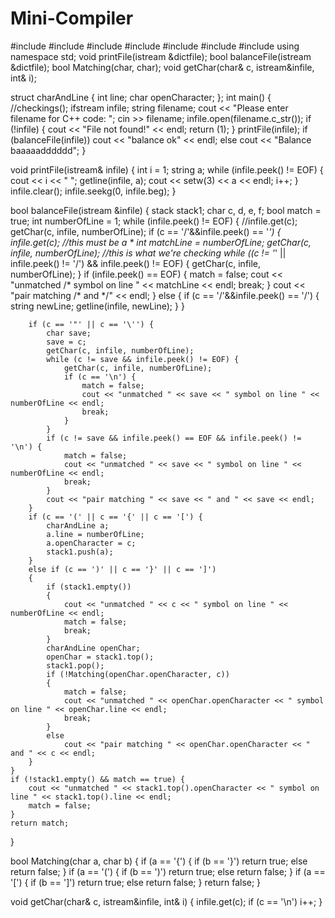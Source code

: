 # Mini-Compiler
#include <iostream>
#include <stack>
#include <fstream>
#include <string>
#include <iomanip>
#include <cassert>
#include <sstream>
using namespace std;
void printFile(istream &dictfile);
bool balanceFile(istream &dictfile);
bool Matching(char, char);
void getChar(char& c, istream&infile, int& i);

struct charAndLine
{
	int line;
	char openCharacter;
};
int main()
{
	//checkings();
	ifstream infile;
	string filename;
	cout << "Please enter filename for C++ code: ";
	cin >> filename;
	infile.open(filename.c_str());
	if (!infile) {
		cout << "File not found!" << endl;
		return (1);
	}
	printFile(infile);
	if (balanceFile(infile))
		cout << "balance ok" << endl;
	else
		cout << "Balance baaaaadddddd";
}

void printFile(istream& infile)
{
	int i = 1;
	string a;
	while (infile.peek() != EOF)
	{
		cout << i << "  ";
		getline(infile, a);
		cout << setw(3) << a << endl;
		i++;
	}
	infile.clear();
	infile.seekg(0, infile.beg);
}

bool balanceFile(istream &infile) {
	stack <charAndLine> stack1;
	char c, d, e, f;
	bool match = true;
	int numberOfLine = 1;
	while (infile.peek() != EOF)
	{
		//infile.get(c);
		getChar(c, infile, numberOfLine);
		if (c == '/'&&infile.peek() == '*')
		{
			infile.get(c); //this must be a *
			int matchLine = numberOfLine;
			getChar(c, infile, numberOfLine); //this is what we're checking
			while ((c != '*' || infile.peek() != '/') && infile.peek() != EOF)
			{
				getChar(c, infile, numberOfLine);
			}
			if (infile.peek() == EOF)
			{
				match = false;
				cout << "unmatched /* symbol on line " << matchLine << endl;
				break;
			}
			cout << "pair matching /* and */" << endl;
		}
		else
		{
			if (c == '/'&&infile.peek() == '/')
			{
				string newLine;
				getline(infile, newLine);
			}
		}

		if (c == '"' || c == '\'') {
			char save;
			save = c;
			getChar(c, infile, numberOfLine);
			while (c != save && infile.peek() != EOF) {
				getChar(c, infile, numberOfLine);
				if (c == '\n') {
					match = false;
					cout << "unmatched " << save << " symbol on line " << numberOfLine << endl;
					break;
				}
			}
			if (c != save && infile.peek() == EOF && infile.peek() != '\n') {
				match = false;
				cout << "unmatched " << save << " symbol on line " << numberOfLine << endl;
				break;
			}
			cout << "pair matching " << save << " and " << save << endl;
		}
		if (c == '(' || c == '{' || c == '[') {
			charAndLine a;
			a.line = numberOfLine;
			a.openCharacter = c;
			stack1.push(a);
		}
		else if (c == ')' || c == '}' || c == ']')
		{
			if (stack1.empty())
			{
				cout << "unmatched " << c << " symbol on line " << numberOfLine << endl;
				match = false;
				break;
			}
			charAndLine openChar;
			openChar = stack1.top();
			stack1.pop();
			if (!Matching(openChar.openCharacter, c))
			{
				match = false;
				cout << "unmatched " << openChar.openCharacter << " symbol on line " << openChar.line << endl;
				break;
			}
			else
				cout << "pair matching " << openChar.openCharacter << " and " << c << endl;
		}
	}
	if (!stack1.empty() && match == true) {
		cout << "unmatched " << stack1.top().openCharacter << " symbol on line " << stack1.top().line << endl;
		match = false;
	}
	return match;
}

bool Matching(char a, char b)
{
	if (a == '{') {
		if (b == '}')
			return true;
		else
			return false;
	}
	if (a == '(') {
		if (b == ')')
			return true;
		else
			return false;
	}
	if (a == '[') {
		if (b == ']')
			return true;
		else
			return false;
	}
	return false;
}

void getChar(char& c, istream&infile, int& i)
{
	infile.get(c);
	if (c == '\n')
		i++;
}



